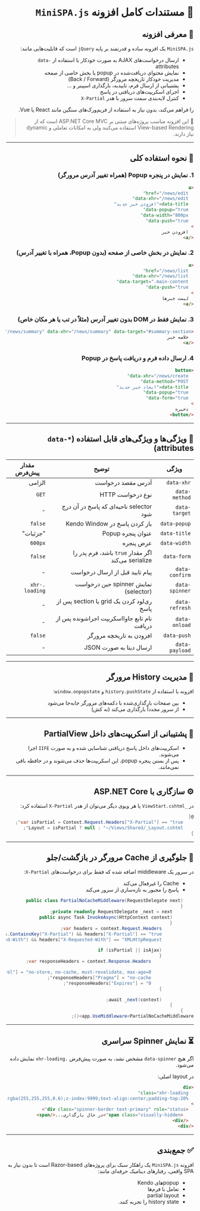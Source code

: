 <div dir="rtl">

# 📄 مستندات کامل افزونه `MiniSPA.js`

## 📌 معرفی افزونه

`MiniSPA.js` یک افزونه ساده و قدرتمند بر پایه `jQuery` است که قابلیت‌هایی مانند:

- ارسال درخواست‌های AJAX به صورت خودکار با استفاده از `data-` attributes
- نمایش محتوای دریافت‌شده در popup یا بخش خاصی از صفحه
- مدیریت خودکار تاریخچه مرورگر (Back / Forward)
- پشتیبانی از ارسال فرم، تاییدیه، بارگذاری اسپینر و ...
- اجرای اسکریپت‌های دریافتی در پاسخ
- کنترل لایه‌بندی سمت سرور با هدر `X-Partial`

را فراهم می‌کند، بدون نیاز به استفاده از فریم‌ورک‌های سنگین مانند React یا Vue.

> 🔧 این افزونه مناسب پروژه‌های مبتنی بر ASP.NET Core MVC است که از View-based Rendering استفاده می‌کنند ولی به امکانات تعاملی و dynamic نیاز دارند.

---

## 🎯 نحوه استفاده کلی

### 1. نمایش در پنجره Popup (همراه تغییر آدرس مرورگر)

```html
<a
  href="/news/edit"
  data-xhr="/news/edit"
  data-title="افزودن خبر جدید"
  data-popup="true"
  data-width="800px"
  data-push="true"
>
  افزودن خبر
</a>
```

### 2. نمایش در بخش خاصی از صفحه (بدون Popup، همراه با تغییر آدرس)

```html
<a
  href="/news/list"
  data-xhr="/news/list"
  data-target=".main-content"
  data-push="true"
>
  لیست خبرها
</a>
```

### 3. نمایش فقط در DOM بدون تغییر آدرس (مثلاً در تب یا هر مکان خاص)

```html
<a href="/news/summary" data-xhr="/news/summary" data-target="#summary-section">
  خلاصه خبر
</a>
```

### 4. ارسال داده فرم و دریافت پاسخ در Popup

```html
<button
  data-xhr="/news/create"
  data-method="POST"
  data-title="ایجاد خبر جدید"
  data-popup="true"
  data-form="true"
>
  ذخیره
</button>
```

---

## 🔖 ویژگی‌ها و ویژگی‌های قابل استفاده (`data-*` attributes)

| ویژگی          | توضیح                                              | مقدار پیش‌فرض  |
| -------------- | -------------------------------------------------- | -------------- |
| `data-xhr`     | آدرس مقصد درخواست                                  | الزامی         |
| `data-method`  | نوع درخواست HTTP                                   | `GET`          |
| `data-target`  | selector ناحیه‌ای که پاسخ در آن درج شود            | -              |
| `data-popup`   | باز کردن پاسخ در Kendo Window                      | `false`        |
| `data-title`   | عنوان پنجره Popup                                  | "جزئیات"       |
| `data-width`   | عرض پنجره                                          | `600px`        |
| `data-form`    | اگر مقدار `true` باشد، فرم پدر را serialize می‌کند | `false`        |
| `data-confirm` | پیام تایید قبل از ارسال درخواست                    | -              |
| `data-spinner` | نمایش spinner حین درخواست (selector)               | `.xhr-loading` |
| `data-refresh` | ری‌لود کردن یک grid یا section پس از پاسخ          | -              |
| `data-onload`  | نام تابع جاوااسکریپت اجراشونده پس از دریافت        | -              |
| `data-push`    | افزودن به تاریخچه مرورگر                           | `false`        |
| `data-payload` | ارسال دیتا به صورت JSON                            | -              |

---

## 🔁 مدیریت History مرورگر

افزونه با استفاده از `history.pushState` و `window.onpopstate`:

- بین صفحات بارگذاری‌شده با دکمه‌های مرورگر جابه‌جا می‌شود
- از سرور مجدداً بارگذاری می‌کند (نه کش)

---

## 🧠 پشتیبانی از اسکریپت‌های داخل PartialView

- اسکریپت‌های داخل پاسخ دریافتی شناسایی شده و به صورت `IIFE` اجرا می‌شوند.
- پس از بستن پنجره popup، این اسکریپت‌ها حذف می‌شوند و در حافظه باقی نمی‌مانند.

---

## ⚙️ سازگاری با ASP.NET Core

در `_ViewStart.cshtml` یا هر ویوی دیگر می‌توان از هدر `X-Partial` استفاده کرد:

```csharp
@{
    var isPartial = Context.Request.Headers["X-Partial"] == "true";
    Layout = isPartial ? null : "~/Views/Shared/_Layout.cshtml";
}
```

---

## 🚫 جلوگیری از Cache مرورگر در بازگشت/جلو

در سرور یک middleware اضافه شده که فقط برای درخواست‌های `X-Partial`:

- Cache را غیرفعال می‌کند
- پاسخ را مجبور به تازه‌سازی از سرور می‌کند

```csharp
    public class PartialNoCacheMiddleware(RequestDelegate next)
    {
        private readonly RequestDelegate _next = next;
        public async Task InvokeAsync(HttpContext context)
        {
            var headers = context.Request.Headers;
            var isPartial = headers.ContainsKey("X-Partial") && headers["X-Partial"] == "true";
            var isAjax = headers.ContainsKey("X-Requested-With") && headers["X-Requested-With"] == "XMLHttpRequest";

            if (isPartial || isAjax)
            {
                var responseHeaders = context.Response.Headers;

                responseHeaders["Cache-Control"] = "no-store, no-cache, must-revalidate, max-age=0";
                responseHeaders["Pragma"] = "no-cache";
                responseHeaders["Expires"] = "0";
            }

            await _next(context);
        }
    }
app.UseMiddleware<PartialNoCacheMiddleware>();
```

---

## ⏳ نمایش Spinner سراسری

اگر هیچ `data-spinner` مشخص نشد، به صورت پیش‌فرض `.xhr-loading` نمایش داده می‌شود.

در layout اصلی:

```html
<div
  class="xhr-loading"
  style="display:none;position:fixed;top:0;left:0;width:100%;height:100%;background:rgba(255,255,255,0.6);z-index:9999;text-align:center;padding-top:20%;"
>
  <div class="spinner-border text-primary" role="status">
    <span class="visually-hidden">در حال بارگذاری...</span>
  </div>
</div>
```

---

## ✅ جمع‌بندی

افزونه `MiniSPA.js` یک راهکار سبک برای پروژه‌های Razor-based است تا بدون نیاز به SPA واقعی، رفتارهای دینامیک حرفه‌ای مانند:

- popupهای Kendo
- تعامل با فرم‌ها
- partial layout
- history state را تجربه کنند.

</div>
